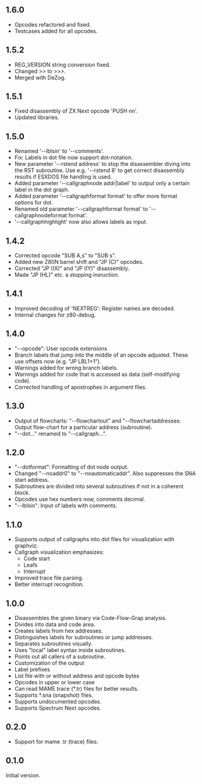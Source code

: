 ## 1.6.0
- Opcodes refactored and fixed.
- Testcases added for all opcodes.


## 1.5.2
- REG_VERSION string conversion fixed.
- Changed >> to >>>.
- Merged with DeZog.


## 1.5.1
- Fixed disassembly of ZX Next opcode 'PUSH nn'.
- Updated libraries.


## 1.5.0
- Renamed '--lblsin' to '--comments'.
- Fix: Labels in dot file now support dot-notation.
- New parameter '--rstend address' to stop the disassembler diving into the RST subroutine. Use e.g. '--rstend 8' to get correct disassembly results if ESXDOS file handling is used.
- Added parameter '--callgraphnode addr|label' to output only a certain label in the dot graph.
- Added parameter '--callgraphformat format' to offer more format options for dot.
- Renamed old parameter '--callgraphformat format' to '--callgraphnodeformat format'.
- '--callgraphhighlight' now also allows labels as input.


## 1.4.2
- Corrected opcode "SUB A,s" to "SUB s".
- Added new Z80N barrel shift and "JP (C)" opcodes.
- Corrected "JP (IX)" and "JP (IY)" disassembly.
- Made "JP (HL)" etc. a stopping insruction.


## 1.4.1
- Improved decoding of 'NEXTREG': Register names are decoded.
- Internal changes for z80-debug.


## 1.4.0
- "--opcode": User opcode extensions
- Branch labels that jump into the middle of an opcode adjusted. These use offsets now (e.g. "JP LBL1+1").
- Warnings added for wrong branch labels.
- Warnings added for code that is accessed as data (self-modifying code).
- Corrected handling of apostrophes in argument files.


## 1.3.0
- Output of flowcharts:
  "--flowchartout" and "--flowchartaddresses: Output flow-chart for a particular address (subroutine).
- "--dot..." renamed to "--callgraph...".


## 1.2.0
- "--dotformat": Formatting of dot node output.
- Changed "--noaddr0" to "--noautomaticaddr". Also suppresses the SNA start address.
- Subroutines are divided into several subroutines if not in a coherent block.
- Opcodes use hex numbers now, comments decimal.
- "--lblsin": Input of labels with comments.


## 1.1.0
- Supports output of callgraphs into dot files for visualization with graphviz.
- Callgraph visualization emphasizes:
  - Code start
  - Leafs
  - Interrupt
- Improved trace file parsing.
- Better interrupt recognition.


## 1.0.0
- Disassembles the given binary via Code-Flow-Grap analysis.
- Divides into data and code area.
- Creates labels from hex addresses.
- Distinguishes labels for subroutines or jump addresses.
- Separates subroutines visually.
- Uses "local" label syntax inside subroutines.
- Points out all callers of a subroutine.
- Customization of the output
- Label prefixes
- List file with or without address and opcode bytes
- Opcodes in upper or lower case
- Can read MAME trace (*.tr) files for better results.
- Supports *.sna (snapshot) files.
- Supports undocumented opcodes.
- Supports Spectrum Next opcodes.


## 0.2.0
- Support for mame .tr (trace) files.

## 0.1.0
Initial version.
